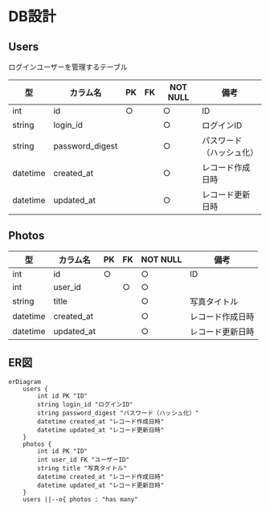# DB設計

## Users

ログインユーザーを管理するテーブル

| 型         | カラム名       | PK  | FK  | NOT NULL | 備考                  |
|------------|----------------|-----|-----|----------|-----------------------|
| int     | id             | ○   |     | ○        | ID     |
| string     | login_id          |     |     | ○        | ログインID   |
| string     | password_digest  |     |     | ○        | パスワード（ハッシュ化）   |
| datetime   | created_at     |     |     | ○        | レコード作成日時              |
| datetime   | updated_at     |     |     | ○        | レコード更新日時              |


## Photos

| 型         | カラム名      | PK  | FK  | NOT NULL | 備考                           |
|------------|---------------|-----|-----|----------|--------------------------------|
| int     | id            | ○   |     | ○        | ID              |
| int     | user_id       |     | ○   | ○        |  |
| string     | title       |     |     |  ○        | 写真タイトル              |
| datetime   | created_at     |     |     | ○        | レコード作成日時              |
| datetime   | updated_at     |     |     | ○        | レコード更新日時              |

## ER図

```mermeid
erDiagram
    users {
        int id PK "ID"
        string login_id "ログインID"
        string password_digest "パスワード（ハッシュ化）"
        datetime created_at "レコード作成日時"
        datetime updated_at "レコード更新日時"
    }
    photos {
        int id PK "ID"
        int user_id FK "ユーザーID"
        string title "写真タイトル"
        datetime created_at "レコード作成日時"
        datetime updated_at "レコード更新日時"
    }
    users ||--o{ photos : "has many"
```